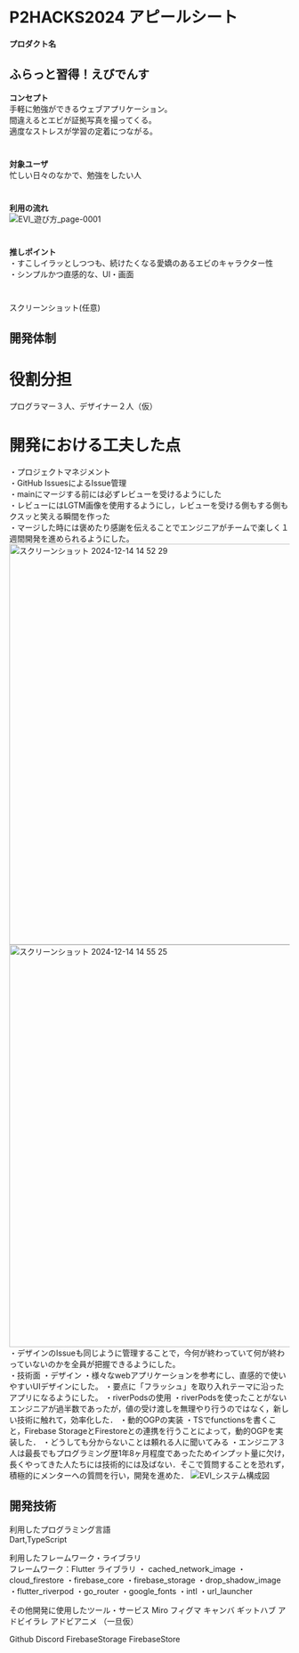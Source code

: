 # P2HACKS2024 アピールシート 

**プロダクト名** 
 ## ふらっと習得！えびでんす

**コンセプト**  
手軽に勉強ができるウェブアプリケーション。  
間違えるとエビが証拠写真を撮ってくる。  
適度なストレスが学習の定着につながる。  
# 
**対象ユーザ**  
忙しい日々のなかで、勉強をしたい人
#
**利用の流れ**  
![EVI_遊び方_page-0001](https://github.com/user-attachments/assets/eb63d5bf-f6e8-4c00-8f5c-744ee38010d8)  
#
**推しポイント**  
・すこしイラッとしつつも、続けたくなる愛嬌のあるエビのキャラクター性  
・シンプルかつ直感的な、UI・画面  
#
スクリーンショット(任意)  

## 開発体制  

# 役割分担  
プログラマー３人、デザイナー２人（仮）

# 開発における工夫した点  
・プロジェクトマネジメント  
・GitHub IssuesによるIssue管理  
・mainにマージする前には必ずレビューを受けるようにした  
・レビューにはLGTM画像を使用するようにし，レビューを受ける側もする側もクスッと笑える瞬間を作った  
・マージした時には褒めたり感謝を伝えることでエンジニアがチームで楽しく１週間開発を進められるようにした。  <img width="720" alt="スクリーンショット 2024-12-14 14 52 29" src="https://github.com/user-attachments/assets/0768512f-e4d4-46b9-80c6-c3d4fe0f5c9e" />
<img width="723" alt="スクリーンショット 2024-12-14 14 55 25" src="https://github.com/user-attachments/assets/714e0eae-857c-4417-a4c0-fe350f0df073" />
・デザインのIssueも同じように管理することで，今何が終わっていて何が終わっていないのかを全員が把握できるようにした。  
・技術面
・デザイン
・様々なwebアプリケーションを参考にし、直感的で使いやすいUIデザインにした。
・要点に「フラッシュ」を取り入れテーマに沿ったアプリになるようにした。
・riverPodsの使用
・riverPodsを使ったことがないエンジニアが過半数であったが，値の受け渡しを無理やり行うのではなく，新しい技術に触れて，効率化した．
・動的OGPの実装
・TSでfunctionsを書くこと，Firebase StorageとFirestoreとの連携を行うことによって，動的OGPを実装した．
・どうしても分からないことは頼れる人に聞いてみる
・エンジニア３人は最長でもプログラミング歴1年8ヶ月程度であったためインプット量に欠け，長くやってきた人たちには技術的には及ばない．そこで質問することを恐れず，積極的にメンターへの質問を行い，開発を進めた．
![EVI_システム構成図](https://github.com/user-attachments/assets/5a76921a-73e8-4009-a43c-2c4d57fde910)


## 開発技術 

利用したプログラミング言語  
Dart,TypeScript

利用したフレームワーク・ライブラリ  
フレームワーク：Flutter
ライブラリ
・ cached_network_image
・cloud_firestore
・firebase_core
・firebase_storage
・drop_shadow_image
・flutter_riverpod
・go_router
・google_fonts
・intl
・url_launcher


その他開発に使用したツール・サービス
Miro
フィグマ
キャンバ
ギットハブ
アドビイラレ
アドビアニメ
（一旦仮）

Github
Discord
FirebaseStorage
FirebaseStore
